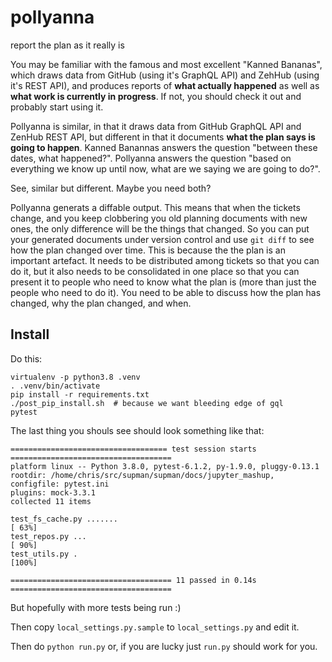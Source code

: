 # pollyanna

report the plan as it really is

You may be familiar with the famous and most excellent "Kanned Bananas",
which draws data from GitHub (using it's GraphQL API)
and ZehHub (using it's REST API),
and produces reports of **what actually happened**
as well as **what work is currently in progress**.
If not, you should check it out and probably start using it.

Pollyanna is similar, in that it draws data from GitHub GraphQL API and ZenHub REST API,
but different in that it documents **what the plan says is going to happen**.
Kanned Banannas answers the question "between these dates, what happened?".
Pollyanna answers the question "based on everything we know up until now,
what are we saying we are going to do?".

See, similar but different. Maybe you need both?

Pollyanna generats a diffable output.
This means that when the tickets change,
and you keep clobbering you old planning documents with new ones,
the only difference will be the things that changed.
So you can put your generated documents under version control
and use `git diff` to see how the plan changed over time.
This is because the the plan is an important artefact.
It needs to be distributed among tickets so that you can do it,
but it also needs to be consolidated in one place
so that you can present it to people who need to know what the plan is
(more than just the people who need to do it).
You need to be able to discuss how the plan has changed,
why the plan changed, and when.

## Install

Do this:
```
virtualenv -p python3.8 .venv
. .venv/bin/activate
pip install -r requirements.txt
./post_pip_install.sh  # because we want bleeding edge of gql
pytest
```

The last thing you shouls see should look something like that:
```
=================================== test session starts ====================================
platform linux -- Python 3.8.0, pytest-6.1.2, py-1.9.0, pluggy-0.13.1
rootdir: /home/chris/src/supman/supman/docs/jupyter_mashup, configfile: pytest.ini
plugins: mock-3.3.1
collected 11 items                                                                         

test_fs_cache.py .......                                                             [ 63%]
test_repos.py ...                                                                    [ 90%]
test_utils.py .                                                                      [100%]

==================================== 11 passed in 0.14s ====================================
```
But hopefully with more tests being run :)

Then copy `local_settings.py.sample` to `local_settings.py` and edit it.

Then do `python run.py` or, if you are lucky just `run.py` should work for you.
